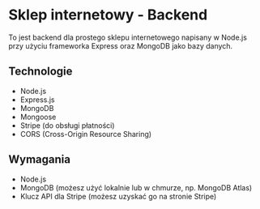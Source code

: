 # Sklep internetowy - Backend

To jest backend dla prostego sklepu internetowego napisany w Node.js przy użyciu frameworka Express oraz MongoDB jako bazy danych.

## Technologie

- Node.js
- Express.js
- MongoDB
- Mongoose
- Stripe (do obsługi płatności)
- CORS (Cross-Origin Resource Sharing)

## Wymagania

- Node.js 
- MongoDB (możesz użyć lokalnie lub w chmurze, np. MongoDB Atlas)
- Klucz API dla Stripe (możesz uzyskać go na stronie Stripe)

